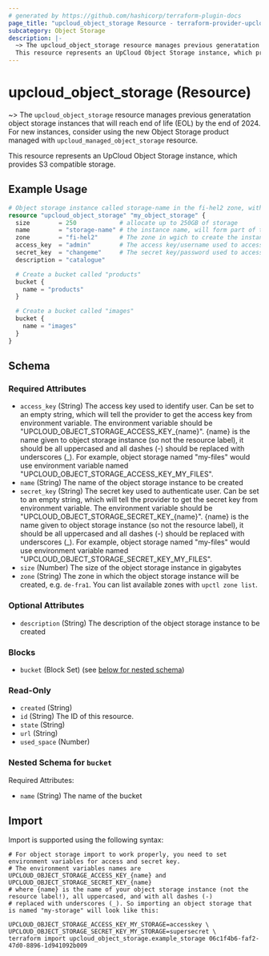 ```yaml
---
# generated by https://github.com/hashicorp/terraform-plugin-docs
page_title: "upcloud_object_storage Resource - terraform-provider-upcloud"
subcategory: Object Storage
description: |-
  ~> The upcloud_object_storage resource manages previous generatation object storage instances that will reach end of life (EOL) by the end of 2024. For new instances, consider using the new Object Storage product managed with upcloud_managed_object_storage resource.
  This resource represents an UpCloud Object Storage instance, which provides S3 compatible storage.
---
```


# upcloud_object_storage (Resource)

~> The `upcloud_object_storage` resource manages previous generatation object storage instances that will reach end of life (EOL) by the end of 2024. For new instances, consider using the new Object Storage product managed with `upcloud_managed_object_storage` resource.

This resource represents an UpCloud Object Storage instance, which provides S3 compatible storage.

## Example Usage

```terraform
# Object storage instance called storage-name in the fi-hel2 zone, with 2 buckets called "products" and "images".
resource "upcloud_object_storage" "my_object_storage" {
  size        = 250            # allocate up to 250GB of storage
  name        = "storage-name" # the instance name, will form part of the url used to access the storage instance so must conform to host naming rules.
  zone        = "fi-hel2"      # The zone in wgich to create the instance
  access_key  = "admin"        # The access key/username used to access the storage instance
  secret_key  = "changeme"     # The secret key/password used to access the storage instance
  description = "catalogue"

  # Create a bucket called "products"
  bucket {
    name = "products"
  }

  # Create a bucket called "images"
  bucket {
    name = "images"
  }
}
```

<!-- schema generated by tfplugindocs -->
## Schema

### Required Attributes

- `access_key` (String) The access key used to identify user.
				Can be set to an empty string, which will tell the provider to get the access key from environment variable.
				The environment variable should be "UPCLOUD_OBJECT_STORAGE_ACCESS_KEY_{name}".
				{name} is the name given to object storage instance (so not the resource label), it should be all uppercased
				and all dashes (-) should be replaced with underscores (_). For example, object storage named "my-files" would
				use environment variable named "UPCLOUD_OBJECT_STORAGE_ACCESS_KEY_MY_FILES".
- `name` (String) The name of the object storage instance to be created
- `secret_key` (String) The secret key used to authenticate user.
				Can be set to an empty string, which will tell the provider to get the secret key from environment variable.
				The environment variable should be "UPCLOUD_OBJECT_STORAGE_SECRET_KEY_{name}".
				{name} is the name given to object storage instance (so not the resource label), it should be all uppercased
				and all dashes (-) should be replaced with underscores (_). For example, object storage named "my-files" would
				use environment variable named "UPCLOUD_OBJECT_STORAGE_SECRET_KEY_MY_FILES".
- `size` (Number) The size of the object storage instance in gigabytes
- `zone` (String) The zone in which the object storage instance will be created, e.g. `de-fra1`. You can list available zones with `upctl zone list`.

### Optional Attributes

- `description` (String) The description of the object storage instance to be created

### Blocks

- `bucket` (Block Set) (see [below for nested schema](#nestedblock--bucket))

### Read-Only

- `created` (String)
- `id` (String) The ID of this resource.
- `state` (String)
- `url` (String)
- `used_space` (Number)

<a id="nestedblock--bucket"></a>
### Nested Schema for `bucket`

Required Attributes:

- `name` (String) The name of the bucket

## Import

Import is supported using the following syntax:

```shell
# For object storage import to work properly, you need to set environment variables for access and secret key.
# The environment variables names are UPCLOUD_OBJECT_STORAGE_ACCESS_KEY_{name} and UPCLOUD_OBJECT_STORAGE_SECRET_KEY_{name}
# where {name} is the name of your object storage instance (not the resource label!), all uppercased, and with all dashes (-)
# replaced with underscores (_). So importing an object storage that is named "my-storage" will look like this:

UPCLOUD_OBJECT_STORAGE_ACCESS_KEY_MY_STORAGE=accesskey \
UPCLOUD_OBJECT_STORAGE_SECRET_KEY_MY_STORAGE=supersecret \
terraform import upcloud_object_storage.example_storage 06c1f4b6-faf2-47d0-8896-1d941092b009
```
